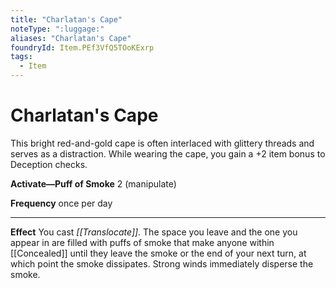 ```yaml
---
title: "Charlatan's Cape"
noteType: ":luggage:"
aliases: "Charlatan's Cape"
foundryId: Item.PEf3VfQ5TOoKExrp
tags:
  - Item
---
```


# Charlatan's Cape

This bright red-and-gold cape is often interlaced with glittery threads and serves as a distraction. While wearing the cape, you gain a +2 item bonus to Deception checks.

**Activate—Puff of Smoke** 2 (manipulate)

**Frequency** once per day

* * *

**Effect** You cast _[[Translocate]]_. The space you leave and the one you appear in are filled with puffs of smoke that make anyone within [[Concealed]] until they leave the smoke or the end of your next turn, at which point the smoke dissipates. Strong winds immediately disperse the smoke.
